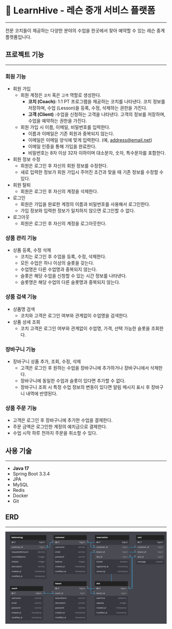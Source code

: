 # 🍯 LearnHive - 레슨 중개 서비스 플랫폼

---
전문 코치들이 제공하는 다양한 분야의 수업을 한곳에서 찾아 예약할 수 있는 레슨 중계 플랫폼입니다.

## 프로젝트 기능

---

### 회원 기능

- 회원 가입
    - 회원 계정은 `코치` 혹은 `고객` 역할로 생성한다.
        - **코치 (Coach):** 1:1 PT 프로그램을 제공하는 코치를 나타낸다. 코치 정보를 저장하며, 수업 (Lesson)을 등록, 수정, 삭제하는 권한을 가진다.
        - **고객 (Client)** :수업을 신청하는 고객을 나타낸다. 고객의 정보를 저장하며, 수업을 예약하는 권한을 가진다.
    - 회원 가입 시 이름, 이메일, 비밀번호를 입력한다.
        - 이름과 이메일은 기존 회원과 중복되지 않는다.
        - 이메일은 이메일 양식에 맞게 입력한다. (예, address@email.net)
        - 이메일 인증을 통해 가입을 완료한다.
        - 비밀번호는 8자 이상 32자 이하이며 대소문자, 숫자, 특수문자를 포함한다.
- 회원 정보 수정
    - 회원은 로그인 후 자신의 회원 정보를 수정한다.
    - 새로 입력한 정보가 회원 가입시 주어진 조건과 맞을 때 기존 정보를 수정할 수 있다.
- 회원 탈퇴
    - 회원은 로그인 후 자신의 계정을 삭제한다.
- 로그인
    - 회원은 가입을 완료한 계정의 이름과 비밀번호를 사용해서 로그인한다.
    - 가입 정보와 입력한 정보가 일치하지 않으면 로그인할 수 없다.
- 로그아웃
    - 회원은 로그인 후 자신의 계정을 로그아웃한다.

### 상품 관리 기능

- 상품 등록, 수정 삭제
    - 코치는 로그인 후 수업을 등록, 수정, 삭제한다.
    - 모든 수업은 하나 이상의 슬롯을 갖는다.
    - 수업명은 다른 수업명과 중복되지 않는다.
    - 슬롯은 해당 수업을 신청할 수 있는 시간 정보를 나타낸다.
    - 슬롯명은 해당 수업의 다른 슬롯명과 중복되지 않는다.

### 상품 검색 기능

- 상품명 검색
    - 코치와 고객은 로그인 여부와 관계없이 수업명을 검색한다.
- 상품 상세 조회
    - 코치 고객은 로그인 여부와 관계없이 수업명, 가격, 선택 가능한 슬롯을 조회한다.

### 장바구니 기능

- 장바구니 상품 추가, 조회, 수정, 삭제
    - 고객은 로그인 후 원하는 수업을 장바구니에 추가하거나 장바구니에서 삭제한다.
    - 장바구니에 동일한 수업과 슬롯이 있다면 추가할 수 없다.
    - 장바구니 조회 시 특정 수업 정보의 변동이 있다면 알림 메시지 표시 후 장바구니 내역에 반영된다.

### 상품 주문 기능

- 고객은 로그인 후 장바구니에 추가한 수업을 결제한다.
- 주문 금액은 로그인한 계정의 예치금으로 결제한다.
- 수업 시작 하루 전까지 주문을 취소할 수 있다.


## 사용 기술

---

- **Java 17**
- Spring Boot 3.3.4
- JPA
- MySQL
- Redis
- Docker
- Git

## ERD

---
![ERD.png](ERD.png)
